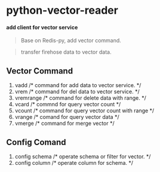 python-vector-reader
====================

#### add client for vector service
> Base on Redis-py, add vector command.

> transfer firehose data to vector data.

Vector Command
------------------

1. vadd  /* command for add data to vector service. */
2. vrem  /* command for del data to vector service. */
3. vremrange /* command for delete data with range. */
4. vcard /* commnd for query vector count */
5. vcount /* command for query vector count with range */
6. vrange /* comand for query vector data */
7. vmerge /* command for merge vector */

Config Comand 
-------------------

1. config schema /* operate schema or filter for vector. */ 
2. config column /* operate column for schema.  */
